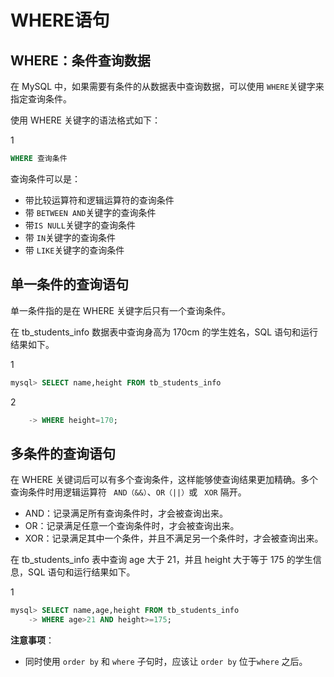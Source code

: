 # WHERE语句

## WHERE：条件查询数据

在 MySQL 中，如果需要有条件的从数据表中查询数据，可以使用 `WHERE`关键字来指定查询条件。

使用 WHERE 关键字的语法格式如下：

1

```sql
WHERE 查询条件
```

查询条件可以是：

- 带比较运算符和逻辑运算符的查询条件
- 带 `BETWEEN AND`关键字的查询条件
- 带`IS NULL`关键字的查询条件
- 带 `IN`关键字的查询条件
- 带 `LIKE`关键字的查询条件

## 单一条件的查询语句

单一条件指的是在 WHERE 关键字后只有一个查询条件。

在 tb_students_info 数据表中查询身高为 170cm 的学生姓名，SQL 语句和运行结果如下。

1

```sql
mysql> SELECT name,height FROM tb_students_info
```

2

```sql
    -> WHERE height=170;
```

## 多条件的查询语句

在 WHERE 关键词后可以有多个查询条件，这样能够使查询结果更加精确。多个查询条件时用逻辑运算符 ` AND（&&）`、`OR（||）`或 ` XOR` 隔开。

- AND：记录满足所有查询条件时，才会被查询出来。
- OR：记录满足任意一个查询条件时，才会被查询出来。
- XOR：记录满足其中一个条件，并且不满足另一个条件时，才会被查询出来。

在 tb_students_info 表中查询 age 大于 21，并且 height 大于等于 175 的学生信息，SQL 语句和运行结果如下。

1

```sql
mysql> SELECT name,age,height FROM tb_students_info 
	-> WHERE age>21 AND height>=175;
```



**注意事项**：

- 同时使用 `order by` 和 `where` 子句时，应该让  `order by` 位于`where`  之后。
